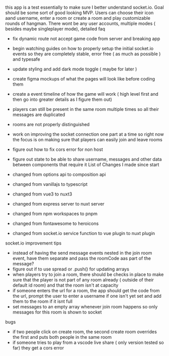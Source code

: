 this app is a test essentially to make sure I better understand socket.io. Goal should be some sort of good looking MVP. Users can choose their icon aand username, enter a room or create a room and play customizable rounds of hangman. There wont be any user accounts, multiple modes ( besides maybe singleplayer mode), detailed faq

- fix dynamic route not accept game code from server and breaking app
- begin watching guides on how to properly setup the initial socket.io events so they are completely stable, error free ( as much as possible ) and typesafe
- update styling and add dark mode toggle ( maybe for later )
- create figma mockups of what the pages will look like before coding them
- create a event timeline of how the game will work ( high level first and then go into greater details as I figure them out)
- players can still be present in the same room multiple times so all their messages are duplicated
- rooms are not properly distinguished
- work on improving the socket connection one part at a time so right now the focus is on making sure that players can easily join and leave rooms
- figure out how to fix cors error for non host
- figure out state to be able to share username, messages and other data between components that require it
  List of Changes I made since start

- changed from options api to composition api
- changed from vanillajs to typescript
- changed from vue3 to nuxt3
- changed from express server to nuxt server
- changed from npm workspaces to pnpm
- changed from fontawesome to heroicons
- changed from socket.io service function to vue plugin to nuxt plugin

socket.io improvement tips

- instead of having the send message events nested in the join room event, have them separate and pass the roomCode aas part of the message?
- figure out if to use spread or .push() for updating arrays
- when players try to join a room, there should be checks in place to make sure that the player is not part of any room already ( outside of their default id room) and that the room isn't at capacity
- if someone enters the url for a room, the app should get the code from the url, prompt the user to enter a username if one isn't yet set and add them to the room if it isnt full
- set messages to an empty array whenever join room happens so only messages for this room is shown to socket

bugs

- if two people click on create room, the second create room overrides the first and puts both people in the same room
- if someone tries to play from a vscode live share ( only version tested so far) they get a cors error
